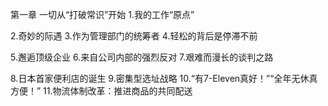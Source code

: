 第一章 一切从“打破常识”开始
1.我的工作“原点”

2.奇妙的际遇
3.作为管理部门的统筹者
4.轻松的背后是停滞不前

5.邂逅顶级企业
6.来自公司内部的强烈反对
7.艰难而漫长的谈判之路

8.日本首家便利店的诞生
9.密集型选址战略
10.“有7-Eleven真好！”“全年无休真方便！”
11.物流体制改革：推进商品的共同配送